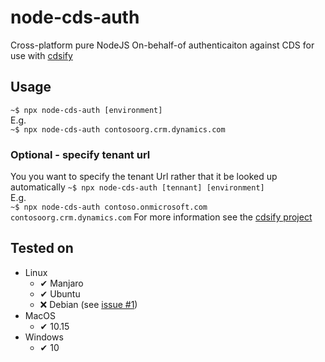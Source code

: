 # node-cds-auth
Cross-platform pure NodeJS On-behalf-of authenticaiton against CDS for use with [cdsify](https://github.com/scottdurow/cdsify/wiki)

## Usage
`~$ npx node-cds-auth [environment]`\
E.g.\
`~$ npx node-cds-auth contosoorg.crm.dynamics.com`

### Optional - specify tenant url
You you want to specify the tenant Url rather that it be looked up automatically
`~$ npx node-cds-auth [tennant] [environment]`\
E.g.\
`~$ npx node-cds-auth contoso.onmicrosoft.com contosoorg.crm.dynamics.com`
For more information see the [cdsify project](https://github.com/scottdurow/cdsify/wiki)

## Tested on
- Linux
  - ✔ Manjaro
  - ✔ Ubuntu
  - ❌ Debian (see [issue #1](https://github.com/scottdurow/node-cds-auth/issues/1))
- MacOS
  - ✔ 10.15
- Windows
  - ✔ 10
